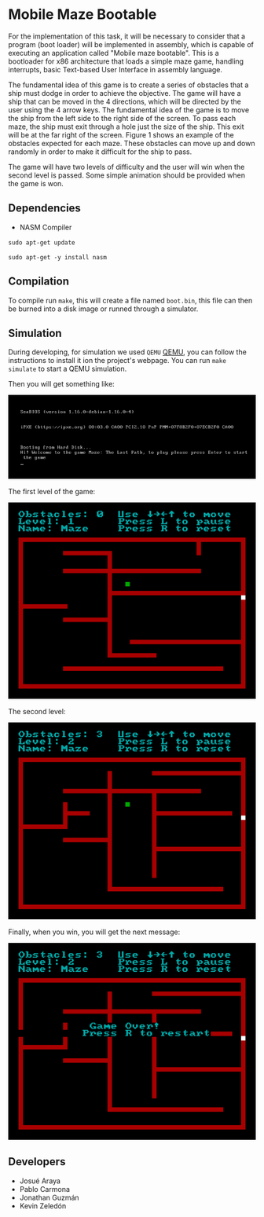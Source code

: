 # Mobile Maze Bootable

For the implementation of this task, it will be necessary to consider that a program (boot loader) will be implemented in assembly, which is capable of executing an application called "Mobile maze bootable". 
This is a bootloader for x86 architecture that loads a simple maze game, handling interrupts, basic Text-based User Interface in assembly language.

The fundamental idea of this game is to create a series of obstacles that a ship must dodge in order to achieve the objective. The game will have a ship that can be moved in the 4 directions, which will be directed by the user using the 4 arrow keys. The fundamental idea of the game is to move the ship from the left side to the right side of the screen. To pass each maze, the ship must exit through a hole just the size of the ship. This exit will be at the far right of the screen. Figure 1 shows an example of the obstacles expected for each maze. These obstacles can move up and down randomly in order to make it difficult for the ship to pass.

The game will have two levels of difficulty and the user will win when the second level is passed. Some simple animation should be provided when the game is won.

## Dependencies
- NASM Compiler

```gas:
sudo apt-get update
```

```gas:
sudo apt-get -y install nasm
```

## Compilation
To compile run `make`, this will create a file named `boot.bin`, this file can then be burned into a disk image or runned through a simulator.

## Simulation
During developing, for simulation we used `QEMU` [QEMU](https://www.qemu.org/), you can follow the instructions to install it ion the project's webpage.
You can run `make simulate` to start a QEMU simulation.

Then you will get something like: 

![lfsr](img/home.png)

The first level of the game:

![lfsr](img/level1.png)

The second level:

![lfsr](img/level2.png)

Finally, when you win, you will get the next message:

![lfsr](img/winner.png)


## Developers
- Josué Araya
- Pablo Carmona
- Jonathan Guzmán
- Kevin Zeledón